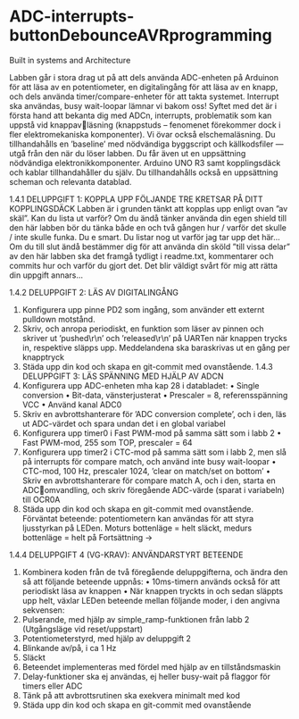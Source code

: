 # ADC-interrupts-buttonDebounceAVRprogramming
Built in systems and Architecture

Labben går i stora drag ut på att dels använda ADC-enheten på Arduinon för att läsa av en potentiometer, en 
digitalingång för att läsa av en knapp, och dels använda timer/compare-enheter för att takta systemet. Interrupt ska 
användas, busy wait-loopar lämnar vi bakom oss!
Syftet med det är i första hand att bekanta dig med ADCn, interrupts, problematik som kan uppstå vid knappavläsning (knappstuds – fenomenet förekommer dock i fler elektromekaniska komponenter). Vi övar också 
elschemaläsning.
Du tillhandahålls en ’baseline’ med nödvändiga byggscript och källkodsfiler — utgå från den när du löser labben. 
Du får även ut en uppsättning nödvändiga elektronikkomponenter. Arduino UNO R3 samt kopplingsdäck och 
kablar tillhandahåller du själv. Du tillhandahålls också en uppsättning scheman och relevanta datablad.

1.4.1 DELUPPGIFT 1: KOPPLA UPP FÖLJANDE TRE KRETSAR PÅ DITT 
KOPPLINGSDÄCK
Labben är i grunden tänkt att kopplas upp enligt ovan ”av skäl”. Kan du lista ut varför?
Om du ändå tänker använda din egen shield till den här labben bör du tänka både en och två gången hur / 
varför det skulle / inte skulle funka. Du e smart. Du listar nog ut varför jag tar upp det här…
Om du till slut ändå bestämmer dig för att använda din sköld ”till vissa delar” av den här labben ska det 
framgå tydligt i readme.txt, kommentarer och commits hur och varför du gjort det. Det blir väldigt svårt 
för mig att rätta din uppgift annars…

1.4.2 DELUPPGIFT 2: LÄS AV DIGITALINGÅNG
1. Konfigurera upp pinne PD2 som ingång, som använder ett externt pulldown motstånd.
2. Skriv, och anropa periodiskt, en funktion som läser av pinnen och skriver ut ’pushed\r\n’ 
och ’released\r\n’ på UARTen när knappen trycks in, respektive släpps upp. Meddelandena 
ska baraskrivas ut en gång per knapptryck
3. Städa upp din kod och skapa en git-commit med ovanstående.
1.4.3 DELUPPGIFT 3: LÄS SPÄNNING MED HJÄLP AV ADCN
1. Konfigurera upp ADC-enheten mha kap 28 i databladet:
• Single conversion
• Bit-data, vänsterjusterat
• Prescaler = 8, referensspänning VCC
• Använd kanal ADC0
2. Skriv en avbrottshanterare för ’ADC conversion complete’, och i den, läs ut ADC-värdet och 
spara undan det i en global variabel
3. Konfigurera upp timer0 i Fast PWM-mod på samma sätt som i labb 2
• Fast PWM-mod, 255 som TOP, prescaler = 64
4. Konfigurera upp timer2 i CTC-mod på samma sätt som i labb 2, men slå på interrupts för 
compare match, och använd inte busy wait-loopar
• CTC-mod, 100 Hz, prescaler 1024, ’clear on match/set on bottom’
• Skriv en avbrottshanterare för compare match A, och i den, starta en ADComvandling, och skriv föregående ADC-värde (sparat i variabeln) till OCR0A
5. Städa upp din kod och skapa en git-commit med ovanstående.
Förväntat beteende: potentiometern kan användas för att styra ljusstyrkan på LEDen. Moturs 
bottenläge = helt släckt, medurs bottenläge = helt på
Fortsättning →

1.4.4 DELUPPGIFT 4 (VG-KRAV): ANVÄNDARSTYRT BETEENDE
1. Kombinera koden från de två föregående deluppgifterna, och ändra den så att följande beteende
uppnås:
• 10ms-timern används också för att periodiskt läsa av knappen
• När knappen tryckts in och sedan släppts upp helt, växlar LEDen beteende mellan 
följande moder, i den angivna sekvensen:
1. Pulserande, med hjälp av simple_ramp-funktionen från labb 2 (Utgångsläge vid
reset/uppstart)
2. Potentiometerstyrd, med hjälp av deluppgift 2
3. Blinkande av/på, i ca 1 Hz
4. Släckt
2. Beteendet implementeras med fördel med hjälp av en tillståndsmaskin
3. Delay-funktioner ska ej användas, ej heller busy-wait på flaggor för timers eller ADC
4. Tänk på att avbrottsrutinen ska exekvera minimalt med kod
5. Städa upp din kod och skapa en git-commit med ovanstående
